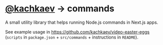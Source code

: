 # [@kachkaev](https://github.com/kachkaev) → commands

A small utility library that helps running Node.js commands in Next.js apps.

See example usage in <https://github.com/kachkaev/video-easter-eggs> (`scripts` in `package.json` + `src/commands` + instructions in `README`).
